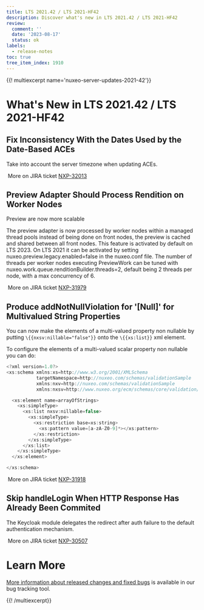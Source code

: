 ```yaml
---
title: LTS 2021.42 / LTS 2021-HF42
description: Discover what's new in LTS 2021.42 / LTS 2021-HF42
review:
  comment: ''
  date: '2023-08-17'
  status: ok
labels:
  - release-notes
toc: true
tree_item_index: 1910
---
```


{{! multiexcerpt name='nuxeo-server-updates-2021-42'}}

# What's New in LTS 2021.42 / LTS 2021-HF42

## Fix Inconsistency With the Dates Used by the Date-Based ACEs

Take into account the server timezone when updating ACEs.

<i class="fa fa-long-arrow-right" aria-hidden="true"></i>&nbsp;More on JIRA ticket [NXP-32013](https://jira.nuxeo.com/browse/NXP-32013)

## Preview Adapter Should Process Rendition on Worker Nodes

Preview are now more scalable

The preview adapter is now processed by worker nodes within a managed thread pools instead of being done on front nodes, the preview is cached and shared between all front nodes.
This feature is activated by default on LTS 2023.
On LTS 2021 it can be activated by setting nuxeo.preview.legacy.enabled=false in the nuxeo.conf file.
The number of threads per worker nodes executing PreviewWork can be tuned with nuxeo.work.queue.renditionBuilder.threads=2, default being 2 threads per node, with a max concurrency of 6.

<i class="fa fa-long-arrow-right" aria-hidden="true"></i>&nbsp;More on JIRA ticket [NXP-31979](https://jira.nuxeo.com/browse/NXP-31979)

## Produce addNotNullViolation for '[Null]' for Multivalued String Properties

You can now make the elements of a multi-valued property non nullable by putting `\{{nxsv:nillable="false"}}` onto the `\{{xs:list}}` xml element.

To configure the elements of a multi-valued scalar property non nullable you can do:

```Java
<?xml version=1.0?>
<xs:schema xmlns:xs=http://www.w3.org/2001/XMLSchema
           targetNamespace=http://nuxeo.com/schemas/validationSample
           xmlns:nxv=http://nuxeo.com/schemas/validationSample
           xmlns:nxsv=http://www.nuxeo.org/ecm/schemas/core/validation/>

  <xs:element name=arrayOfStrings>
    <xs:simpleType>
      <xs:list nxsv:nillable=false>
        <xs:simpleType>
          <xs:restriction base=xs:string>
            <xs:pattern value=[a-zA-Z0-9]*></xs:pattern>
          </xs:restriction>
        </xs:simpleType>
      </xs:list>
    </xs:simpleType>
  </xs:element>

</xs:schema>
```

<i class="fa fa-long-arrow-right" aria-hidden="true"></i>&nbsp;More on JIRA ticket [NXP-31918](https://jira.nuxeo.com/browse/NXP-31918)

## Skip handleLogin When HTTP Response Has Already Been Commited

The Keycloak module delegates the redirect after auth failure to the default authentication mechanism.

<i class="fa fa-long-arrow-right" aria-hidden="true"></i>&nbsp;More on JIRA ticket [NXP-30507](https://jira.nuxeo.com/browse/NXP-30507)

# Learn More

[More information about released changes and fixed bugs](https://jira.nuxeo.com/secure/ReleaseNote.jspa?projectId=10011&version=22410) is available in our bug tracking tool.

{{! /multiexcerpt}}
